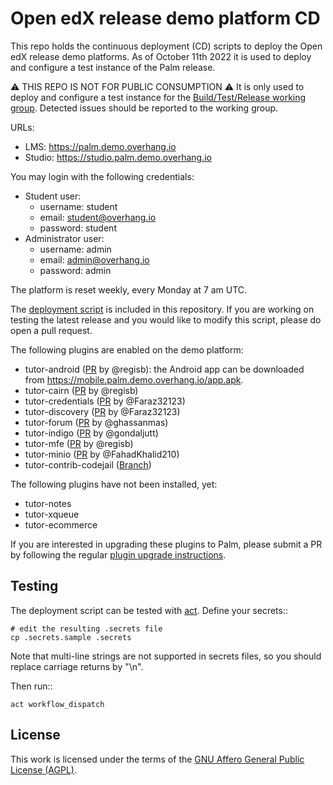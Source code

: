 # Open edX release demo platform CD

This repo holds the continuous deployment (CD) scripts to deploy the Open edX release demo platforms. As of October 11th 2022 it is used to deploy and configure a test instance of the Palm release.

⚠ THIS REPO IS NOT FOR PUBLIC CONSUMPTION ⚠ It is only used to deploy and configure a test instance for the [Build/Test/Release working group](https://discuss.openedx.org/c/working-groups/build-test-release/30). Detected issues should be reported to the working group.

URLs:

- LMS: https://palm.demo.overhang.io
- Studio: https://studio.palm.demo.overhang.io

You may login with the following credentials:

- Student user:
    - username: student
    - email: student@overhang.io
    - password: student
- Administrator user:
    - username: admin
    - email: admin@overhang.io
    - password: admin

The platform is reset weekly, every Monday at 7 am UTC.

The [deployment script](https://github.com/overhangio/openedx-release-demo/blob/master/.github/workflows/deploy.yml) is included in this repository. If you are working on testing the latest release and you would like to modify this script, please do open a pull request.

The following plugins are enabled on the demo platform:

- tutor-android ([PR](https://github.com/overhangio/tutor-android/pull/6) by @regisb): the Android app can be downloaded from https://mobile.palm.demo.overhang.io/app.apk.
- tutor-cairn ([PR](https://github.com/overhangio/tutor-cairn/pull/1) by @regisb)
- tutor-credentials ([PR](https://github.com/overhangio/tutor-credentials/pull/2) by @Faraz32123)
- tutor-discovery ([PR](https://github.com/overhangio/tutor-discovery/pull/39) by @Faraz32123)
- tutor-forum ([PR](https://github.com/overhangio/tutor-forum/pull/22) by @ghassanmas)
- tutor-indigo ([PR](https://github.com/overhangio/tutor-indigo/pull/43) by @gondaljutt)
- tutor-mfe ([PR](https://github.com/overhangio/tutor-mfe/pull/120) by @regisb)
- tutor-minio ([PR](https://github.com/overhangio/tutor-minio/pull/24) by @FahadKhalid210)
- tutor-contrib-codejail ([Branch](https://github.com/eduNEXT/tutor-contrib-codejail/tree/palm))

The following plugins have not been installed, yet:

- tutor-notes
- tutor-xqueue
- tutor-ecommerce

If you are interested in upgrading these plugins to Palm, please submit a PR by following the regular [plugin upgrade instructions](https://discuss.overhang.io/t/how-to-upgrade-a-tutor-plugin/1488).

## Testing

The deployment script can be tested with [act](https://github.com/nektos/act). Define your secrets::

    # edit the resulting .secrets file
    cp .secrets.sample .secrets

Note that multi-line strings are not supported in secrets files, so you should replace carriage returns by "\n".

Then run::

    act workflow_dispatch

## License

This work is licensed under the terms of the [GNU Affero General Public License (AGPL)](https://github.com/overhangio/tutor/blob/master/LICENSE.txt).

